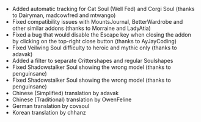 * Added automatic tracking for Cat Soul (Well Fed) and Corgi Soul (thanks to Dairyman, madcowfred and mtwango)
* Fixed compatibility issues with MountsJournal, BetterWardrobe and other similar addons (thanks to Morraine and LadyAtia)
* Fixed a bug that would disable the Escape key when closing the addon by clicking on the top-right close button (thanks to AyJayCoding)
* Fixed Veilwing Soul difficulty to heroic and mythic only (thanks to adavak)
* Added a filter to separate Crittershapes and regular Soulshapes
* Fixed Shadowstalker Soul showing the wrong model (thanks to penguinsane)
* Fixed Shadowstalker Soul showing the wrong model (thanks to penguinsane)
* Chinese (Simplified) translation by adavak
* Chinese (Traditional) translation by OwenFeline
* German translation by covsoul
* Korean translation by chhanz

